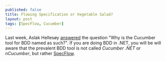 ```yaml
---
published: false
title: Flowing Specification or Vegetable Salad?
layout: post
tags: [SpecFlow, Cucumber]
---
```

Last week, Aslak Hellesøy [answered](https://www.quora.com/Cucumber-BDD-framework/Why-is-the-Cucumber-tool-for-BDD-named-as-such/answer/Aslak-Hellesøy) the question "Why is the Cucumber tool for BDD named as such?". If you are doing BDD in .NET, you will be will aware that the prevalent BDD tool is not called *Cucumber .NET* or *nCucumber*, but rather [SpecFlow](http://www.specflow.org).